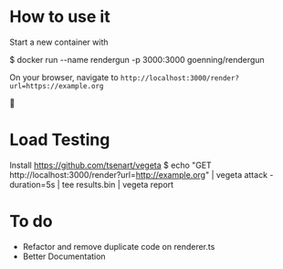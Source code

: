 # How to use it

Start a new container with

$ docker run --name rendergun -p 3000:3000 goenning/rendergun

On your browser, navigate to `http://localhost:3000/render?url=https://example.org`

🎉

# Load Testing

Install https://github.com/tsenart/vegeta
$ echo "GET http://localhost:3000/render?url=http://example.org" | vegeta attack -duration=5s | tee results.bin | vegeta report

# To do

- Refactor and remove duplicate code on renderer.ts
- Better Documentation